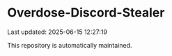 # Overdose-Discord-Stealer

Last updated: 2025-06-15 12:27:19

This repository is automatically maintained.
